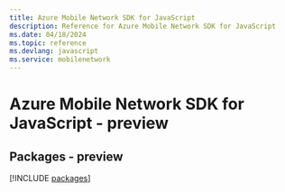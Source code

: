 ```yaml
---
title: Azure Mobile Network SDK for JavaScript
description: Reference for Azure Mobile Network SDK for JavaScript
ms.date: 04/18/2024
ms.topic: reference
ms.devlang: javascript
ms.service: mobilenetwork
---
```

# Azure Mobile Network SDK for JavaScript - preview
## Packages - preview
[!INCLUDE [packages](mobile-network-index.md)]